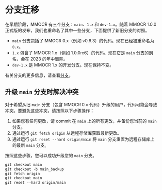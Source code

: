 # 分支迁移

在早期阶段，MMOCR 有三个分支：`main`、`1.x` 和 `dev-1.x`。随着 MMOCR 1.0.0 正式版的发布，我们也重命名了其中一些分支，下面提供了新旧分支的对照。

- `main` 分支包括了 MMOCR 0.x（例如 v0.6.3）的代码。现在已经被重命名为 `0.x`。
- `1.x` 包含了 MMOCR 1.x（例如 1.0.0rc6）的代码。现在它是 `main` 分支的别名，会在 2023 的年中删除。
- `dev-1.x` 是 MMOCR 1.x 的开发分支。现在保持不变。

有关分支的更多信息，请查看[分支](../notes/branches.md)。

## 升级 `main` 分支时解决冲突

对于希望从旧 `main` 分支（包含 MMOCR 0.x 代码）升级的用户，代码可能会导致冲突。要避免这些冲突，请按照以下步骤操作：

1. 如果您有任何更改，请 commit 在 `main` 上的所有更改，并备份您当前的 `main` 分支。
2. 通过运行 `git fetch origin` 从远程存储库获取最新更改。
3. 通过运行 `git reset --hard origin/main` 将 `main` 分支重置为远程存储库上的最新 `main` 分支。

按照这些步骤，您可以成功升级您的 `main` 分支。

```python
git checkout main
git checkout -b main_backup
git fetch origin
git checkout main
git reset --hard origin/main
```
